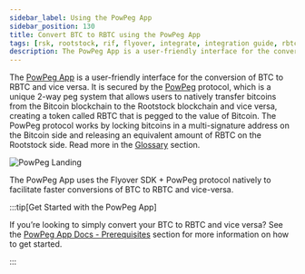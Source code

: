 ```yaml
---
sidebar_label: Using the PowPeg App
sidebar_position: 130
title: Convert BTC to RBTC using the PowPeg App
tags: [rsk, rootstock, rif, flyover, integrate, integration guide, rbtc, powpeg]
description: The PowPeg App is a user-friendly interface for the conversion of BTC to RBTC and vice versa. It is secured by the powpeg protocol, which is a unique 2-way peg system that allows users to natively transfer bitcoins from the Bitcoin blockchain to the Rootstock blockchain and vice versa, creating a token called RBTC that is pegged to the value of Bitcoin.
---
```


The [PowPeg App](http://powpeg.rootstock.io) is a user-friendly interface for the conversion of BTC to RBTC and vice versa. It is secured by the [PowPeg](/concepts/powpeg/) protocol, which is a unique 2-way peg system that allows users to natively transfer bitcoins from the Bitcoin blockchain to the Rootstock blockchain and vice versa, creating a token called RBTC that is pegged to the value of Bitcoin. The PowPeg protocol works by locking bitcoins in a multi-signature address on the Bitcoin side and releasing an equivalent amount of RBTC on the Rootstock side. Read more in the [Glossary](/developers/integrate/flyover/glossary/) section.

![PowPeg Landing](/img/developers/flyover/powpeg-landing.png)

The PowPeg App uses the Flyover SDK + PowPeg protocol natively to facilitate faster conversions of BTC to RBTC and vice-versa. 

:::tip[Get Started with the PowPeg App]

If you’re looking to simply convert your BTC to RBTC and vice versa? See the [PowPeg App Docs - Prerequisites](/resources/guides/powpeg-app/prerequisites/) section for more information on how to get started.

:::
